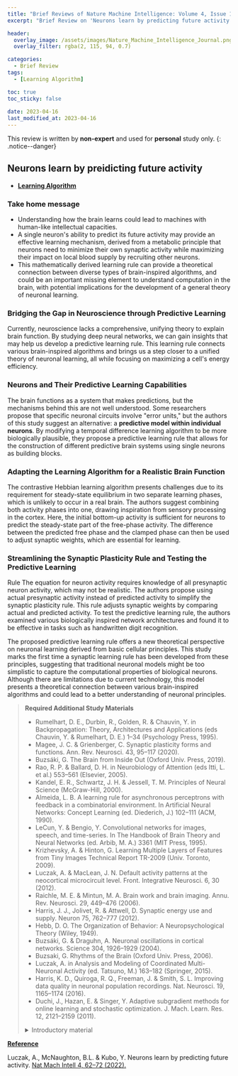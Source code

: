 ```yaml
---
title: "Brief Reviews of Nature Machine Intelligence: Volume 4, Issue 1 (January, 2022)"
excerpt: "Brief Review on 'Neurons learn by predicting future activity' "

header:
  overlay_image: /assets/images/Nature_Machine_Intelligence_Journal.png
  overlay_filter: rgba(2, 115, 94, 0.7)

categories:
  - Brief Review
tags:
  - [Learning Algorithm]

toc: true
toc_sticky: false
 
date: 2023-04-16
last_modified_at: 2023-04-16
---
```


This review is written by **non-expert** and used for **personal** study only.
{: .notice--danger}

## Neurons learn by preidicting future activity
- **<U>Learning Algorithm</U>**

### Take home message
- Understanding how the brain learns could lead to machines with human-like intellectual capacities.
- A single neuron's ability to predict its future activity may provide an effective learning mechanism, derived from a metabolic principle that neurons need to minimize their own synaptic activity while maximizing their impact on local blood supply by recruiting other neurons.
- This mathematically derived learning rule can provide a theoretical connection between diverse types of brain-inspired algorithms, and could be an important missing element to understand computation in the brain, with potential implications for the development of a general theory of neuronal learning.

### Bridging the Gap in Neuroscience through Predictive Learning 

Currently, neuroscience lacks a comprehensive, unifying theory to explain brain function. By studying deep neural networks, we can gain insights that may help us develop a predictive learning rule. This learning rule connects various brain-inspired algorithms and brings us a step closer to a unified theory of neuronal learning, all while focusing on maximizing a cell's energy efficiency.

### Neurons and Their Predictive Learning Capabilities 

The brain functions as a system that makes predictions, but the mechanisms behind this are not well understood. Some researchers propose that specific neuronal circuits involve "error units," but the authors of this study suggest an alternative: a **predictive model within individual neurons**. By modifying a temporal difference learning algorithm to be more biologically plausible, they propose a predictive learning rule that allows for the construction of different predictive brain systems using single neurons as building blocks.

### Adapting the Learning Algorithm for a Realistic Brain Function 

The contrastive Hebbian learning algorithm presents challenges due to its requirement for steady-state equilibrium in two separate learning phases, which is unlikely to occur in a real brain. The authors suggest combining both activity phases into one, drawing inspiration from sensory processing in the cortex. Here, the initial bottom-up activity is sufficient for neurons to predict the steady-state part of the free-phase activity. The difference between the predicted free phase and the clamped phase can then be used to adjust synaptic weights, which are essential for learning.

### Streamlining the Synaptic Plasticity Rule and Testing the Predictive Learning 

Rule The equation for neuron activity requires knowledge of all presynaptic neuron activity, which may not be realistic. The authors propose using actual presynaptic activity instead of predicted activity to simplify the synaptic plasticity rule. This rule adjusts synaptic weights by comparing actual and predicted activity. To test the predictive learning rule, the authors examined various biologically inspired network architectures and found it to be effective in tasks such as handwritten digit recognition.

The proposed predictive learning rule offers a new theoretical perspective on neuronal learning derived from basic cellular principles. This study marks the first time a synaptic learning rule has been developed from these principles, suggesting that traditional neuronal models might be too simplistic to capture the computational properties of biological neurons. Although there are limitations due to current technology, this model presents a theoretical connection between various brain-inspired algorithms and could lead to a better understanding of neuronal principles.



>**Required Additional Study Materials**
>
> - Rumelhart, D. E., Durbin, R., Golden, R. & Chauvin, Y. in Backpropagation: Theory, Architectures and Applications (eds Chauvin, Y. & Rumelhart, D. E.) 1–34 (Psychology Press, 1995).
> - Magee, J. C. & Grienberger, C. Synaptic plasticity forms and functions. Ann. Rev. Neurosci. 43, 95–117 (2020).
> - Buzsáki, G. The Brain from Inside Out (Oxford Univ. Press, 2019).
> - Rao, R. P. & Ballard, D. H. in Neurobiology of Attention (eds Itti, L. et al.) 553–561 (Elsevier, 2005).
> - Kandel, E. R., Schwartz, J. H. & Jessell, T. M. Principles of Neural Science (McGraw-Hill, 2000).
> - Almeida, L. B. A learning rule for asynchronous perceptrons with feedback in a combinatorial environment. In Artificial Neural Networks: Concept Learning (ed. Diederich, J.) 102–111 (ACM, 1990).
> - LeCun, Y. & Bengio, Y. Convolutional networks for images, speech, and time-series. In The Handbook of Brain Theory and Neural Networks (ed. Arbib, M. A.) 3361 (MIT Press, 1995).
> - Krizhevsky, A. & Hinton, G. Learning Multiple Layers of Features from Tiny Images Technical Report TR-2009 (Univ. Toronto, 2009).
> - Luczak, A. & MacLean, J. N. Default activity patterns at the neocortical microcircuit level. Front. Integrative Neurosci. 6, 30 (2012).
> - Raichle, M. E. & Mintun, M. A. Brain work and brain imaging. Annu. Rev. Neurosci. 29, 449–476 (2006).
> - Harris, J. J., Jolivet, R. & Attwell, D. Synaptic energy use and supply. Neuron 75, 762–777 (2012).
> - Hebb, D. O. The Organization of Behavior: A Neuropsychological Theory (Wiley, 1949).
> - Buzsáki, G. & Draguhn, A. Neuronal oscillations in cortical networks. Science 304, 1926–1929 (2004).
> - Buzsaki, G. Rhythms of the Brain (Oxford Univ. Press, 2006).
> - Luczak, A. in Analysis and Modeling of Coordinated Multi-Neuronal Activity (ed. Tatsuno, M.) 163–182 (Springer, 2015).
> - Harris, K. D., Quiroga, R. Q., Freeman, J. & Smith, S. L. Improving data quality in neuronal population recordings. Nat. Neurosci. 19, 1165–1174 (2016).
> - Duchi, J., Hazan, E. & Singer, Y. Adaptive subgradient methods for online learning and stochastic optimization. J. Mach. Learn. Res. 12, 2121–2159 (2011).
> <details>
> <summary>Introductory material</summary>
> <div markdown="1">
> - **“Principles of Neural Science”** by Eric Kandel, James Schwartz, and Thomas Jessell
> - **“The Predictive Mind”** by Jakob Hohwy
> - **“Deep Learning”** by Ian Goodfellow, Yoshua Bengio, and Aaron Courville
> - **“Pattern Recognition and Machine Learning”** by Christopher Bishop
> </div>
> </details>

**<U>Reference</U>**

Luczak, A., McNaughton, B.L. & Kubo, Y. Neurons learn by predicting future activity. [Nat Mach Intell 4, 62–72 (2022). ](https://doi.org/10.1038/s42256-021-00430-y)

